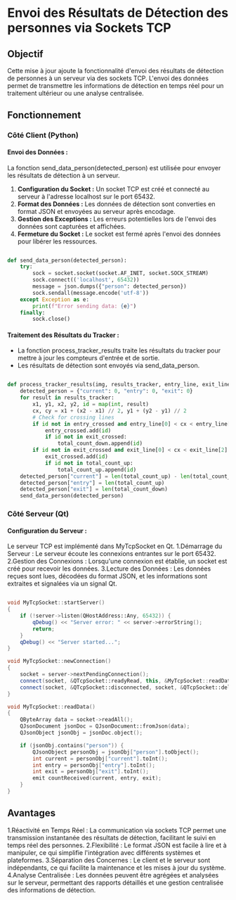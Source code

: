 # Envoi des Résultats de Détection des personnes via Sockets TCP


## Objectif

Cette mise à jour ajoute la fonctionnalité d'envoi des résultats de détection de personnes à un serveur via des sockets TCP. L'envoi des données permet de transmettre les informations de détection en temps réel pour un traitement ultérieur ou une analyse centralisée.


## Fonctionnement

### Côté Client (Python)

#### Envoi des Données :
La fonction send_data_person(detected_person) est utilisée pour envoyer les résultats de détection à un serveur.

1. **Configuration du Socket :** Un socket TCP est créé et connecté au serveur à l'adresse localhost sur le port 65432.
2. **Format des Données :** Les données de détection sont converties en format JSON et envoyées au serveur après encodage.
3. **Gestion des Exceptions :** Les erreurs potentielles lors de l'envoi des données sont capturées et affichées.
4. **Fermeture du Socket :** Le socket est fermé après l'envoi des données pour libérer les ressources.

```python

def send_data_person(detected_person):
    try:
        sock = socket.socket(socket.AF_INET, socket.SOCK_STREAM)
        sock.connect(('localhost', 65432))
        message = json.dumps({"person": detected_person})
        sock.sendall(message.encode('utf-8'))
    except Exception as e:
        print(f"Error sending data: {e}")
    finally:
        sock.close()
```

#### Traitement des Résultats du Tracker :

- La fonction process_tracker_results traite les résultats du tracker pour mettre à jour les compteurs d'entrée et de sortie.
- Les résultats de détection sont envoyés via send_data_person.
```python

def process_tracker_results(img, results_tracker, entry_line, exit_line, entry_crossed, exit_crossed, total_count_up, total_count_down):
    detected_person = {"current": 0, "entry": 0, "exit": 0}
    for result in results_tracker:
        x1, y1, x2, y2, id = map(int, result)
        cx, cy = x1 + (x2 - x1) // 2, y1 + (y2 - y1) // 2
        # Check for crossing lines
        if id not in entry_crossed and entry_line[0] < cx < entry_line[2] and entry_line[1] - 5 < cy < entry_line[1] + 5:
            entry_crossed.add(id)
            if id not in exit_crossed:
                total_count_down.append(id)
        if id not in exit_crossed and exit_line[0] < cx < exit_line[2] and exit_line[1] - 5 < cy < exit_line[1] + 5:
            exit_crossed.add(id)
            if id not in total_count_up:
                total_count_up.append(id)
    detected_person["current"] = len(total_count_up) - len(total_count_down)
    detected_person["entry"] = len(total_count_up)
    detected_person["exit"] = len(total_count_down)
    send_data_person(detected_person)

```
### Côté Serveur (Qt)
#### Configuration du Serveur :
Le serveur TCP est implémenté dans MyTcpSocket en Qt.
1.Démarrage du Serveur : Le serveur écoute les connexions entrantes sur le port 65432.
2.Gestion des Connexions : Lorsqu'une connexion est établie, un socket est créé pour recevoir les données.
3.Lecture des Données : Les données reçues sont lues, décodées du format JSON, et les informations sont extraites et signalées via un signal Qt.

```cpp

void MyTcpSocket::startServer()
{
    if (!server->listen(QHostAddress::Any, 65432)) {
        qDebug() << "Server error: " << server->errorString();
        return;
    }
    qDebug() << "Server started...";
}

void MyTcpSocket::newConnection()
{
    socket = server->nextPendingConnection();
    connect(socket, &QTcpSocket::readyRead, this, &MyTcpSocket::readData);
    connect(socket, &QTcpSocket::disconnected, socket, &QTcpSocket::deleteLater);
}

void MyTcpSocket::readData()
{
    QByteArray data = socket->readAll();
    QJsonDocument jsonDoc = QJsonDocument::fromJson(data);
    QJsonObject jsonObj = jsonDoc.object();

    if (jsonObj.contains("person")) {
        QJsonObject personObj = jsonObj["person"].toObject();
        int current = personObj["current"].toInt();
        int entry = personObj["entry"].toInt();
        int exit = personObj["exit"].toInt();
        emit countReceived(current, entry, exit);
    }
}

```

## Avantages
1.Réactivité en Temps Réel : La communication via sockets TCP permet une transmission instantanée des résultats de détection, facilitant le suivi en temps réel des personnes.
2.Flexibilité : Le format JSON est facile à lire et à manipuler, ce qui simplifie l'intégration avec différents systèmes et plateformes.
3.Séparation des Concernes : Le client et le serveur sont indépendants, ce qui facilite la maintenance et les mises à jour du système.
4.Analyse Centralisée : Les données peuvent être agrégées et analysées sur le serveur, permettant des rapports détaillés et une gestion centralisée des informations de détection.





